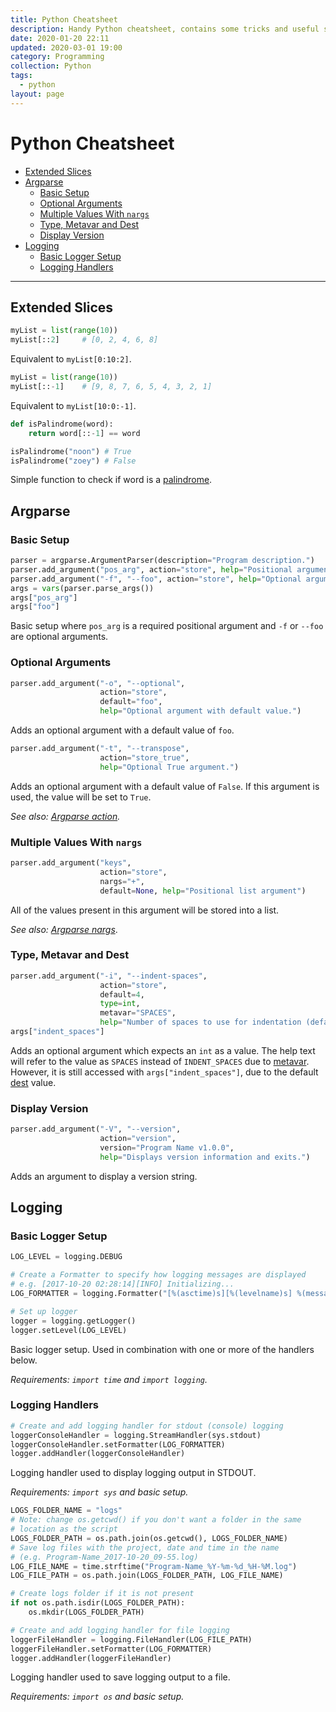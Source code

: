 ```yaml
---
title: Python Cheatsheet
description: Handy Python cheatsheet, contains some tricks and useful snippets.
date: 2020-01-20 22:11
updated: 2020-03-01 19:00
category: Programming
collection: Python
tags:
  - python
layout: page
---
```


# Python Cheatsheet

- [Extended Slices](#extended-slices)
- [Argparse](#argparse)
    - [Basic Setup](#basic-setup)
    - [Optional Arguments](#optional-arguments)
    - [Multiple Values With `nargs`](#multiple-values-with-nargs)
    - [Type, Metavar and Dest](#type-metavar-and-dest)
    - [Display Version](#display-version)
- [Logging](#logging)
    - [Basic Logger Setup](#basic-logger-setup)
    - [Logging Handlers](#logging-handlers)

- - -

## Extended Slices

```python
myList = list(range(10))
myList[::2]     # [0, 2, 4, 6, 8]
```

Equivalent to `myList[0:10:2]`.

```python
myList = list(range(10))
myList[::-1]    # [9, 8, 7, 6, 5, 4, 3, 2, 1]
```

Equivalent to `myList[10:0:-1]`.

```python
def isPalindrome(word):
    return word[::-1] == word

isPalindrome("noon") # True
isPalindrome("zoey") # False
```

Simple function to check if word is a [palindrome](https://en.wikipedia.org/wiki/Palindrome).

## Argparse

### Basic Setup

```python
parser = argparse.ArgumentParser(description="Program description.")
parser.add_argument("pos_arg", action="store", help="Positional argument.")
parser.add_argument("-f", "--foo", action="store", help="Optional argument.")
args = vars(parser.parse_args())
args["pos_arg"]
args["foo"]
```

Basic setup where `pos_arg` is a required positional argument and `-f` or `--foo` are optional arguments.

### Optional Arguments

```python
parser.add_argument("-o", "--optional",
                    action="store",
                    default="foo",
                    help="Optional argument with default value.")
```

Adds an optional argument with a default value of `foo`.

```python
parser.add_argument("-t", "--transpose",
                    action="store_true",
                    help="Optional True argument.")
```

Adds an optional argument with a default value of `False`. If this argument is used, the value will be set to `True`.

_See also: [Argparse action](https://docs.python.org/3/library/argparse.html#action)._

### Multiple Values With `nargs`

```python
parser.add_argument("keys",
                    action="store",
                    nargs="+",
                    default=None, help="Positional list argument")
```

All of the values present in this argument will be stored into a list.

_See also: [Argparse nargs](https://docs.python.org/3/library/argparse.html#nargs)_.

### Type, Metavar and Dest

```python
parser.add_argument("-i", "--indent-spaces",
                    action="store",
                    default=4,
                    type=int,
                    metavar="SPACES",
                    help="Number of spaces to use for indentation (defaults to 4).")
args["indent_spaces"]
```

Adds an optional argument which expects an `int` as a value. The help text will refer to the value as `SPACES` instead of `INDENT_SPACES` due to [metavar](https://docs.python.org/3/library/argparse.html#metavar). However, it is still accessed with `args["indent_spaces"]`, due to the default [dest](https://docs.python.org/3/library/argparse.html#dest) value.

### Display Version

```python
parser.add_argument("-V", "--version",
                    action="version",
                    version="Program Name v1.0.0",
                    help="Displays version information and exits.")
```

Adds an argument to display a version string.

## Logging

### Basic Logger Setup

```python
LOG_LEVEL = logging.DEBUG

# Create a Formatter to specify how logging messages are displayed
# e.g. [2017-10-20 02:28:14][INFO] Initializing...
LOG_FORMATTER = logging.Formatter("[%(asctime)s][%(levelname)s] %(message)s", datefmt="%Y-%m-%d %H:%M:%S")

# Set up logger
logger = logging.getLogger()
logger.setLevel(LOG_LEVEL)
```

Basic logger setup. Used in combination with one or more of the handlers below.

_Requirements: `import time` and `import logging`._

### Logging Handlers

```python
# Create and add logging handler for stdout (console) logging
loggerConsoleHandler = logging.StreamHandler(sys.stdout)
loggerConsoleHandler.setFormatter(LOG_FORMATTER)
logger.addHandler(loggerConsoleHandler)
```

Logging handler used to display logging output in STDOUT.

_Requirements: `import sys` and basic setup._

```python
LOGS_FOLDER_NAME = "logs"
# Note: change os.getcwd() if you don't want a folder in the same
# location as the script
LOGS_FOLDER_PATH = os.path.join(os.getcwd(), LOGS_FOLDER_NAME)
# Save log files with the project, date and time in the name
# (e.g. Program-Name_2017-10-20_09-55.log)
LOG_FILE_NAME = time.strftime("Program-Name_%Y-%m-%d_%H-%M.log")
LOG_FILE_PATH = os.path.join(LOGS_FOLDER_PATH, LOG_FILE_NAME)

# Create logs folder if it is not present
if not os.path.isdir(LOGS_FOLDER_PATH):
    os.mkdir(LOGS_FOLDER_PATH)

# Create and add logging handler for file logging
loggerFileHandler = logging.FileHandler(LOG_FILE_PATH)
loggerFileHandler.setFormatter(LOG_FORMATTER)
logger.addHandler(loggerFileHandler)
```

Logging handler used to save logging output to a file.

_Requirements: `import os` and basic setup._
